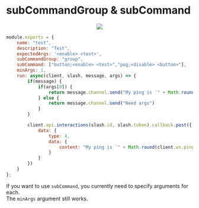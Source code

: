 # subCommandGroup & subCommand

<div align="center">
	<img src="https://gblobscdn.gitbook.com/assets%2F-MZ-Ze0MbWnYL4h30NVT%2F-MZ7UmBLvtn-uKScxDrg%2F-MZ7V2ZrB_tWIdijHZ3P%2Funknown.png?alt=media&token=0b61d4f2-64c4-44d0-8388-ae2720c4430d">
</div>

```js
module.exports = {
	name: "test",
	description: "Test",
	expectedArgs: '<enable> <test>',
	subCommandGroup: "group",
	subCommand: ["button;<enable> <test>","pog;<disable> <button>"],
	minArgs: 1,
	run: async(client, slash, message, args) => {
		if(message) {
			if(args[0]) {
				return message.channel.send("My ping is `" + Math.round(client.ws.ping) + "ms`")
			} else {
				return message.channel.send("Need args")
			}
		}

		client.api.interactions(slash.id, slash.token).callback.post({
			data: {
				type: 4,
				data: {
					content: "My ping is `" + Math.round(client.ws.ping) + "ms`"
				}
			}
		})
	}
};
```

If you want to use `subCommand`, you currently need to specify arguments for each.<br>
The `minArgs` argument still works.<br>
